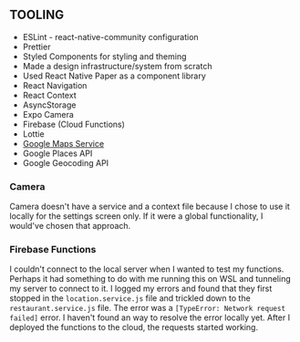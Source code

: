 ## TOOLING

- ESLint - react-native-community configuration
- Prettier
- Styled Components for styling and theming
- Made a design infrastructure/system from scratch
- Used React Native Paper as a component library
- React Navigation
- React Context
- AsyncStorage
- Expo Camera
- Firebase (Cloud Functions)
- Lottie
- [Google Maps Service](https://github.com/googlemaps/google-maps-services-js)
- Google Places API
- Google Geocoding API

### Camera

Camera doesn't have a service and a context file because I chose to use it locally for the settings screen only. If it were a global functionality, I would've chosen that approach.

### Firebase Functions

I couldn't connect to the local server when I wanted to test my functions. Perhaps it had something to do with me running this on WSL and tunneling my server to connect to it.
I logged my errors and found that they first stopped in the `location.service.js` file and trickled down to the `restaurant.service.js` file. The error was a `[TypeError: Network request failed]` error. I haven't found an way to resolve the error locally yet.
After I deployed the functions to the cloud, the requests started working.
